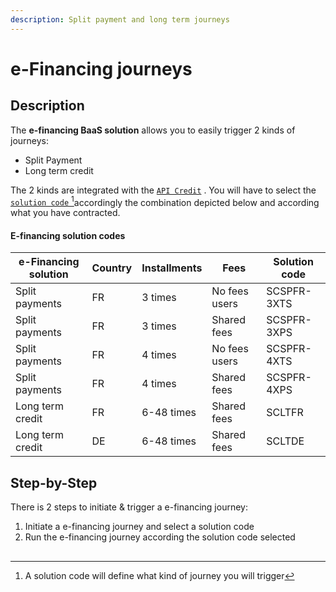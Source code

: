 ```yaml
---
description: Split payment and long term journeys
---
```


# e-Financing journeys

## Description

The **e-financing BaaS solution** allows you to easily trigger 2 kinds of journeys:

* Split Payment
* Long term credit

The 2 kinds are integrated with the  [`API Credit`](../../api-reference/credit-api.md) . You will have to select the [`solution code` ](#user-content-fn-1)[^1]accordingly the combination depicted below and according what you have contracted.

#### E-financing solution codes

| e-Financing solution | Country | Installments | Fees          | Solution code |
| -------------------- | ------- | ------------ | ------------- | ------------- |
| Split payments       | FR      | 3 times      | No fees users | SCSPFR-3XTS   |
| Split payments       | FR      | 3 times      | Shared fees   | SCSPFR-3XPS   |
| Split payments       | FR      | 4 times      | No fees users | SCSPFR-4XTS   |
| Split payments       | FR      | 4 times      | Shared fees   | SCSPFR-4XPS   |
| Long term credit     | FR      | 6-48 times   | Shared fees   | SCLTFR        |
| Long term credit     | DE      | 6-48 times   | Shared fees   | SCLTDE        |

## Step-by-Step

There is 2 steps to initiate & trigger a e-financing journey:&#x20;

1. Initiate a e-financing journey and select a solution code
2. Run the e-financing journey according the solution code selected

##

[^1]: A solution code will define what kind of journey you will trigger
